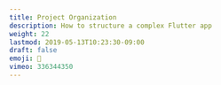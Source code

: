 ```yaml
---
title: Project Organization
description: How to structure a complex Flutter app
weight: 22
lastmod: 2019-05-13T10:23:30-09:00
draft: false
emoji: 🍱
vimeo: 336344350
---
```


